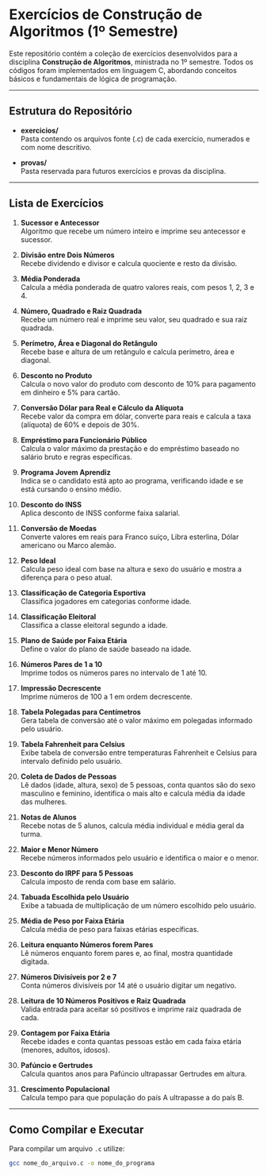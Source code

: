 # Exercícios de Construção de Algoritmos (1º Semestre)

Este repositório contém a coleção de exercícios desenvolvidos para a disciplina **Construção de Algoritmos**, ministrada no 1º semestre. Todos os códigos foram implementados em linguagem C, abordando conceitos básicos e fundamentais de lógica de programação.

---

## Estrutura do Repositório

- **exercicios/**  
  Pasta contendo os arquivos fonte (.c) de cada exercício, numerados e com nome descritivo.

- **provas/**  
  Pasta reservada para futuros exercícios e provas da disciplina.

---

## Lista de Exercícios

1. **Sucessor e Antecessor**  
   Algoritmo que recebe um número inteiro e imprime seu antecessor e sucessor.

2. **Divisão entre Dois Números**  
   Recebe dividendo e divisor e calcula quociente e resto da divisão.

3. **Média Ponderada**  
   Calcula a média ponderada de quatro valores reais, com pesos 1, 2, 3 e 4.

4. **Número, Quadrado e Raiz Quadrada**  
   Recebe um número real e imprime seu valor, seu quadrado e sua raiz quadrada.

5. **Perímetro, Área e Diagonal do Retângulo**  
   Recebe base e altura de um retângulo e calcula perímetro, área e diagonal.

6. **Desconto no Produto**  
   Calcula o novo valor do produto com desconto de 10% para pagamento em dinheiro e 5% para cartão.

7. **Conversão Dólar para Real e Cálculo da Alíquota**  
   Recebe valor da compra em dólar, converte para reais e calcula a taxa (alíquota) de 60% e depois de 30%.

8. **Empréstimo para Funcionário Público**  
   Calcula o valor máximo da prestação e do empréstimo baseado no salário bruto e regras específicas.

9. **Programa Jovem Aprendiz**  
   Indica se o candidato está apto ao programa, verificando idade e se está cursando o ensino médio.

10. **Desconto do INSS**  
    Aplica desconto de INSS conforme faixa salarial.

11. **Conversão de Moedas**  
    Converte valores em reais para Franco suíço, Libra esterlina, Dólar americano ou Marco alemão.

12. **Peso Ideal**  
    Calcula peso ideal com base na altura e sexo do usuário e mostra a diferença para o peso atual.

13. **Classificação de Categoria Esportiva**  
    Classifica jogadores em categorias conforme idade.

14. **Classificação Eleitoral**  
    Classifica a classe eleitoral segundo a idade.

15. **Plano de Saúde por Faixa Etária**  
    Define o valor do plano de saúde baseado na idade.

16. **Números Pares de 1 a 10**  
    Imprime todos os números pares no intervalo de 1 até 10.

17. **Impressão Decrescente**  
    Imprime números de 100 a 1 em ordem decrescente.

18. **Tabela Polegadas para Centímetros**  
    Gera tabela de conversão até o valor máximo em polegadas informado pelo usuário.

19. **Tabela Fahrenheit para Celsius**  
    Exibe tabela de conversão entre temperaturas Fahrenheit e Celsius para intervalo definido pelo usuário.

20. **Coleta de Dados de Pessoas**  
    Lê dados (idade, altura, sexo) de 5 pessoas, conta quantos são do sexo masculino e feminino, identifica o mais alto e calcula média da idade das mulheres.

21. **Notas de Alunos**  
    Recebe notas de 5 alunos, calcula média individual e média geral da turma.

22. **Maior e Menor Número**  
    Recebe números informados pelo usuário e identifica o maior e o menor.

23. **Desconto do IRPF para 5 Pessoas**  
    Calcula imposto de renda com base em salário.

24. **Tabuada Escolhida pelo Usuário**  
    Exibe a tabuada de multiplicação de um número escolhido pelo usuário.

25. **Média de Peso por Faixa Etária**  
    Calcula média de peso para faixas etárias específicas.

26. **Leitura enquanto Números forem Pares**  
    Lê números enquanto forem pares e, ao final, mostra quantidade digitada.

27. **Números Divisíveis por 2 e 7**  
    Conta números divisíveis por 14 até o usuário digitar um negativo.

28. **Leitura de 10 Números Positivos e Raiz Quadrada**  
    Valida entrada para aceitar só positivos e imprime raiz quadrada de cada.

29. **Contagem por Faixa Etária**  
    Recebe idades e conta quantas pessoas estão em cada faixa etária (menores, adultos, idosos).

30. **Pafúncio e Gertrudes**  
    Calcula quantos anos para Pafúncio ultrapassar Gertrudes em altura.

31. **Crescimento Populacional**  
    Calcula tempo para que população do país A ultrapasse a do país B.

---

## Como Compilar e Executar

Para compilar um arquivo `.c` utilize:

```bash
gcc nome_do_arquivo.c -o nome_do_programa
